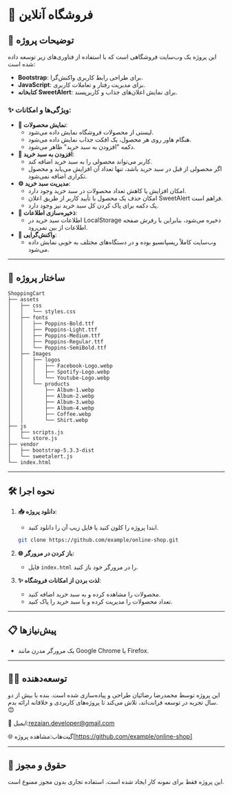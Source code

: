 # 🛒 فروشگاه آنلاین

## 🚀 توضیحات پروژه

این پروژه یک وب‌سایت فروشگاهی است که با استفاده از فناوری‌های زیر توسعه داده شده است:

- **Bootstrap**: برای طراحی رابط کاربری واکنش‌گرا.
- **JavaScript**: برای مدیریت رفتار و تعاملات کاربری.
- **کتابخانه SweetAlert**: برای نمایش اعلان‌های جذاب و کاربرپسند.

### ✨ ویژگی‌ها و امکانات:
- **🎨 نمایش محصولات**:
  - لیستی از محصولات فروشگاه نمایش داده می‌شود.
  - هنگام هاور روی هر محصول، یک افکت جذاب نمایش داده می‌شود.
  - دکمه "افزودن به سبد خرید" ظاهر می‌شود.
- **🛒 افزودن به سبد خرید**:
  - کاربر می‌تواند محصولی را به سبد خرید اضافه کند.
  - اگر محصولی از قبل در سبد خرید باشد، تنها تعداد آن افزایش می‌یابد و محصول تکراری اضافه نمی‌شود.
- **⚙️ مدیریت سبد خرید**:
  - امکان افزایش یا کاهش تعداد محصولات در سبد خرید وجود دارد.
  - امکان حذف یک محصول با تأیید کاربر از طریق اعلان SweetAlert فراهم است.
  - یک دکمه برای پاک کردن کل سبد خرید نیز وجود دارد.
- **💾 ذخیره‌سازی اطلاعات**:
  - اطلاعات سبد خرید در LocalStorage ذخیره می‌شود، بنابراین با رفرش صفحه اطلاعات از بین نمی‌رود.
- **📱 واکنش‌گرایی**:
  - وب‌سایت کاملاً ریسپانسیو بوده و در دستگاه‌های مختلف به خوبی نمایش داده می‌شود.

---

## 📂 ساختار پروژه

```
ShoppingCart
├── assets
│   ├── css
│   │   └── styles.css
│   ├── fonts
│   │   ├── Poppins-Bold.ttf
│   │   ├── Poppins-Light.ttf
│   │   ├── Poppins-Medium.ttf
│   │   ├── Poppins-Regular.ttf
│   │   └── Poppins-SemiBold.ttf
│   ├── Images
│   │   ├── logos
│   │   │   ├── Facebook-Logo.webp
│   │   │   ├── Spotify-Logo.webp
│   │   │   └── Youtube-Logo.webp
│   │   └── products
│   │       ├── Album-1.webp
│   │       ├── Album-2.webp
│   │       ├── Album-3.webp
│   │       ├── Album-4.webp
│   │       ├── Coffee.webp
│   │       └── Shirt.webp
├── js
│   ├── scripts.js
│   └── store.js
├── vendor
│   ├── bootstrap-5.3.3-dist
│   └── sweetalert.js
└── index.html
```

---

## 🛠️ نحوه اجرا

1. **📥 دانلود پروژه**:
   - ابتدا پروژه را کلون کنید یا فایل زیپ آن را دانلود کنید.

   ```bash
   git clone https://github.com/example/online-shop.git
   ```

2. **🌐 باز کردن در مرورگر**:
   - فایل `index.html` را در مرورگر خود باز کنید.

3. **✨ لذت بردن از امکانات فروشگاه**:
   - محصولات را مشاهده کرده و به سبد خرید اضافه کنید.
   - تعداد محصولات را مدیریت کرده و یا سبد خرید را پاک کنید.

---

## 📋 پیش‌نیازها

- یک مرورگر مدرن مانند Google Chrome یا Firefox.

---

## 👨‍💻 توسعه‌دهنده
این پروژه توسط محمدرضا رضائیان طراحی و پیاده‌سازی شده است. بنده با بیش از دو سال تجربه در توسعه فرانت‌اند، تلاش می‌کند تا پروژه‌های کاربردی و خلاقانه ارائه بدم. 😊

📧 ایمیل:rezaian.developer@gmail.com

🌐 گیت‌هاب:مشاهده پروژه[https://github.com/example/online-shop] 

---

## 📜 حقوق و مجوز
این پروژه فقط برای نمونه کار ایجاد شده است. استفاده تجاری بدون مجوز ممنوع است.



